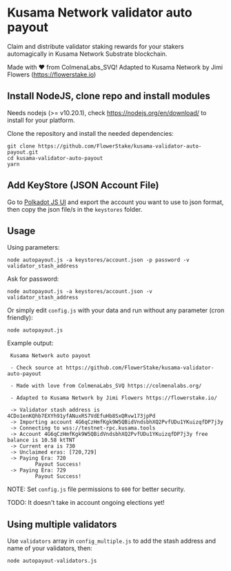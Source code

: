 # Kusama Network validator auto payout

Claim and distribute validator staking rewards for your stakers automagically in Kusama Network Substrate blockchain.

Made with ❤️ from ColmenaLabs_SVQ! Adapted to Kusama Network by Jimi Flowers (https://flowerstake.io)

## Install NodeJS, clone repo and install modules

Needs nodejs (>= v10.20.1), check https://nodejs.org/en/download/ to install for your platform.

Clone the repository and install the needed dependencies:

```
git clone https://github.com/FlowerStake/kusama-validator-auto-payout.git
cd kusama-validator-auto-payout
yarn
```

## Add KeyStore (JSON Account File)

Go to [Polkadot JS UI](https://polkadot.js.org/apps/?rpc=wss%3A%2F%2Frockx-ksm.w3node.com%2Fpolka-public-ksm%2Fws#/accounts) and export the account you want to use to json format, then copy the json file/s in the `keystores` folder.

## Usage

Using parameters:

```
node autopayout.js -a keystores/account.json -p password -v validator_stash_address
```

Ask for password:

```
node autopayout.js -a keystores/account.json -v validator_stash_address
```

Or simply edit `config.js` with your data and run without any parameter (cron friendly):

```
node autopayout.js
```
Example output:

```
 Kusama Network auto payout

 - Check source at https://github.com/FlowerStake/kusama-validator-auto-payout

 - Made with love from ColmenaLabs_SVQ https://colmenalabs.org/

 - Adapted to Kusama Network by Jimi Flowers https://flowerstake.io/

 -> Validator stash address is 4CDo1enKQhb7EXYh91yfANuxRS7VdEfuHb8SxQRvw173jpPd
 -> Importing account 4G6qCzHmfKgk9W5QBidVndsbhXQ2PvfUDu1YKuizqfDP7j3y
 -> Connecting to wss://testnet-rpc.kusama.tools
 -> Account 4G6qCzHmfKgk9W5QBidVndsbhXQ2PvfUDu1YKuizqfDP7j3y free balance is 10.58 ktTNT
 -> Current era is 730
 -> Unclaimed eras: [720,729]
 -> Paying Era: 720
         Payout Success!
 -> Paying Era: 729
         Payout Success!

```


NOTE: Set `config.js` file permissions to `600` for better security.

TODO: It doesn't take in account ongoing elections yet!

## Using multiple validators

Use `validators` array in `config_multiple.js` to add the stash address and name of your validators, then:

```
node autopayout-validators.js
```
